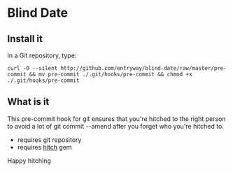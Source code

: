 # Blind Date

## Install it

In a Git repository, type:

    curl -O --silent http://github.com/entryway/blind-date/raw/master/pre-commit && mv pre-commit ./.git/hooks/pre-commit && chmod +x ./.git/hooks/pre-commit
    
## What is it

This pre-commit hook for git ensures that you're hitched to the right person to avoid a lot of git commit --amend after you forget who you're hitched to.

* requires git repository
* requires [hitch](http://github.com/therubymug/hitch) gem

Happy hitching